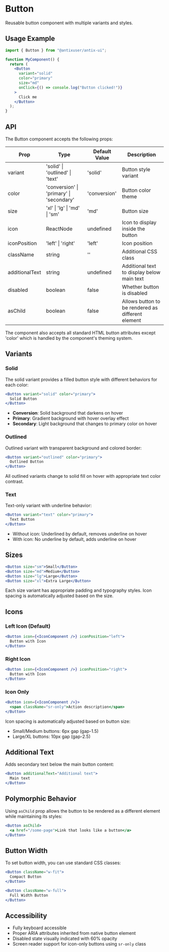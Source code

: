 # Button

Reusable button component with multiple variants and styles.

## Usage Example

```jsx
import { Button } from "@antixuser/antix-ui";

function MyComponent() {
  return (
    <Button
      variant="solid"
      color="primary"
      size="md"
      onClick={() => console.log("Button clicked!")}
    >
      Click me
    </Button>
  );
}
```

## API

The Button component accepts the following props:

| Prop           | Type                                     | Default Value | Description                                |
| -------------- | --------------------------------------- | ------------- | ------------------------------------------ |
| variant        | 'solid' \| 'outlined' \| 'text'         | 'solid'       | Button style variant                       |
| color          | 'conversion' \| 'primary' \| 'secondary' | 'conversion'  | Button color theme                         |
| size           | 'xl' \| 'lg' \| 'md' \| 'sm'           | 'md'          | Button size                                |
| icon           | ReactNode                               | undefined     | Icon to display inside the button          |
| iconPosition   | 'left' \| 'right'                       | 'left'        | Icon position                              |
| className      | string                                  | ''            | Additional CSS class                       |
| additionalText | string                                  | undefined     | Additional text to display below main text |
| disabled       | boolean                                 | false         | Whether button is disabled                 |
| asChild        | boolean                                 | false         | Allows button to be rendered as different element |

The component also accepts all standard HTML button attributes except 'color' which is handled by the component's theming system.

## Variants

### Solid

The solid variant provides a filled button style with different behaviors for each color:

```jsx
<Button variant="solid" color="primary">
  Solid Button
</Button>
```

- **Conversion**: Solid background that darkens on hover
- **Primary**: Gradient background with hover overlay effect
- **Secondary**: Light background that changes to primary color on hover

### Outlined

Outlined variant with transparent background and colored border:

```jsx
<Button variant="outlined" color="primary">
  Outlined Button
</Button>
```

All outlined variants change to solid fill on hover with appropriate text color contrast.

### Text

Text-only variant with underline behavior:

```jsx
<Button variant="text" color="primary">
  Text Button
</Button>
```

- Without icon: Underlined by default, removes underline on hover
- With icon: No underline by default, adds underline on hover

## Sizes

```jsx
<Button size="sm">Small</Button>
<Button size="md">Medium</Button>
<Button size="lg">Large</Button>
<Button size="xl">Extra Large</Button>
```

Each size variant has appropriate padding and typography styles. Icon spacing is automatically adjusted based on the size.

## Icons

### Left Icon (Default)

```jsx
<Button icon={<IconComponent />} iconPosition="left">
  Button with Icon
</Button>
```

### Right Icon

```jsx
<Button icon={<IconComponent />} iconPosition="right">
  Button with Icon
</Button>
```

### Icon Only

```jsx
<Button icon={<IconComponent />}>
  <span className="sr-only">Action description</span>
</Button>
```

Icon spacing is automatically adjusted based on button size:
- Small/Medium buttons: 6px gap (gap-1.5)
- Large/XL buttons: 10px gap (gap-2.5)

## Additional Text

Adds secondary text below the main button content:

```jsx
<Button additionalText="Additional text">
  Main text
</Button>
```

## Polymorphic Behavior

Using `asChild` prop allows the button to be rendered as a different element while maintaining its styles:

```jsx
<Button asChild>
  <a href="/some-page">Link that looks like a button</a>
</Button>
```

## Button Width

To set button width, you can use standard CSS classes:

```jsx
<Button className="w-fit">
  Compact Button
</Button>

<Button className="w-full">
  Full Width Button
</Button>
```

## Accessibility

- Fully keyboard accessible
- Proper ARIA attributes inherited from native button element
- Disabled state visually indicated with 60% opacity
- Screen reader support for icon-only buttons using `sr-only` class
